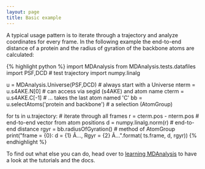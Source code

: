 ```yaml
---
layout: page
title: Basic example
---
```


A typical usage pattern is to iterate through a trajectory and analyze
coordinates for every frame. In the following example the end-to-end
distance of a protein and the radius of gyration of the backbone atoms
are calculated:

{% highlight python %}
import MDAnalysis
from MDAnalysis.tests.datafiles import PSF,DCD   # test trajectory
import numpy.linalg

u = MDAnalysis.Universe(PSF,DCD)  # always start with a Universe
nterm = u.s4AKE.N[0]  # can access via segid (s4AKE) and atom name
cterm = u.s4AKE.C[-1]             # ... takes the last atom named 'C'
bb = u.selectAtoms('protein and backbone')  # a selection (AtomGroup)

for ts in u.trajectory:     # iterate through all frames
    r = cterm.pos - nterm.pos # end-to-end vector from atom positions
    d = numpy.linalg.norm(r)  # end-to-end distance
    rgyr = bb.radiusOfGyration()  # method of AtomGroup
    print("frame = {0}: d = {1} Ã…, Rgyr = {2} Ã…".format(
          ts.frame, d, rgyr))
{% endhighlight %}

To find out what else you can do, head over to [learning
MDAnalysis]({{site.baseurl}}pages/learning_MDAnalysis) to have a look
at the tutorials and the docs.
